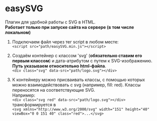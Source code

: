 # easySVG
Плагин для удобной работы с SVG в HTML. <br>
**Работает только при запуске сайта на сервере (в том числе локальном)**<br>

1. Подключаем файл через тег script в любом месте:  
`<script src="path/easySVG.min.js"></script>`

2. Создаём контейнер с классом 'svg' (**обязательно ставим его первым классом**) и дата-атрибутом с путем к SVG-изображению. <br>
**Путь указываем относительно html-файла**.  
`<div class="svg" data-src="path/logo.svg"></div>`

3. К контейнеру можно присваивать классы, с помощью которых можно взаимодействовать с svg (например, fill: red). Классы переносятся на соответствующие SVG.  
Например:  
`<div class="svg red" data-src="path/logo.svg"></div>`  
трансформируется в  
`<svg xmlns="http://www.w3.org/2000/svg" width="151" height="40" viewBox="0 0 151 40" class="red">...</svg>`
